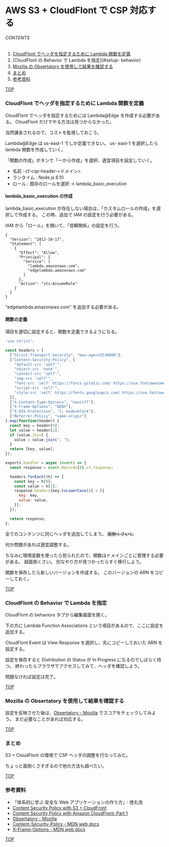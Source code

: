 # AWS S3 + CloudFlont で CSP 対応する
<a id="top"></a>

###### CONTENTS

1. [CloudFlont でヘッダを指定するために Lambda 関数を定義](#create-lambda)
1. [CloudFlont の Behavior で Lambda を指定](#setup- behavior)
1. [Mozilla の Obsertatory を使用して結果を確認する](#Mozilla-Obsertatory)
1. [まとめ](#postscript)
1. [参考資料](#reference)


[TOP](#top)
<a id="create-lambda"></a>
### CloudFlont でヘッダを指定するために Lambda 関数を定義

CloudFlont でヘッダを指定するためには Lambda@Edge を作成する必要がある。
CloudFlont だけでやる方法は見つからなかった。

当然課金されるので、コストを監視しておこう。

Lambda@Edge は us-east-1 でしか定義できない。
us- east-1 を選択したら lambda 関数を作成していく。

「関数の作成」ボタンで「一から作成」を選択、適宜項目を設定していく。

- 名前 : cf-csp-header-<ドメイン>
- ランタイム : Node.js 8.10
- ロール : 既存のロールを選択 → lambda_basic_execution

#### lambda_basic_execution の作成

lambda_basic_execution が存在しない場合は、「カスタムロールの作成」を選択して作成する。
この時、追加で IAM の設定を行う必要がある。

IAM から「ロール」を開いて、「信頼関係」の設定を行う。

```
{
  "Version": "2012-10-17",
  "Statement": [
    {
      "Effect": "Allow",
      "Principal": {
        "Service": [
          "lambda.amazonaws.com",
          "edgelambda.amazonaws.com"
        ]
      },
      "Action": "sts:AssumeRole"
    }
  ]
}
```

"edgelambda.amazonaws.com" を追加する必要がある。

#### 関数の定義

項目を適切に設定すると、関数を定義できるようになる。

```js
'use strict';

const headers = [
  ["Strict-Transport-Security", "max-age=31536000"],
  ["Content-Security-Policy", [
    "default-src 'self'",
    "object-src 'none'",
    "connect-src 'self'",
    "img-src 'self'",
    "font-src 'self' https://fonts.gstatic.com/ https://use.fontawesome.com/",
    "script-src 'self'",
    "style-src 'self' https://fonts.googleapis.com/ https://use.fontawesome.com/"
  ]],
  ["X-Content-Type-Options", "nosniff"],
  ["X-Frame-Options", "DENY"],
  ["X-XSS-Protection", "1; mode=block"],
  ["Referrer-Policy", "same-origin"]
].map(function(header) {
  const key = header[0];
  let value = header[1];
  if (value.join) {
    value = value.join("; ");
  }
  return [key, value];
});

exports.handler = async (event) => {
  const response = event.Records[0].cf.response;

  headers.forEach((h) => {
    const key = h[0];
    const value = h[1];
    response.headers[key.toLowerCase()] = [{
      key: key,
      value: value,
    }];
  });

  return response;
};

```

全てのコンテンツに同じヘッダを追加してしまう。
~~面倒くさいし~~

何か問題があれば適宜調整する。

ちなみに環境変数を使ったら怒られたので、関数はドメインごとに管理する必要がある。
超面倒くさい。
別なやり方が見つかったらすぐ移行しよう。

関数を保存したら新しいバージョンを作成する。
このバージョンの ARN をコピーしておく。


[TOP](#top)
<a id="setup- behavior"></a>
### CloudFlont の Behavior で Lambda を指定

CloudFlont の behaviors タブから編集画面を開く。

下の方に Lambda Function Associations という項目があるので、ここに設定を追加する。

CloudFlont Event は View Response を選択し、先にコピーしておいた ARN を設定する。

設定を保存すると Distribution の Status が In Progress になるのでしばらく待つ。
終わったらブラウザでアクセスしてみて、ヘッダを確認しよう。

問題なければ設定は完了。


[TOP](#top)
<a id="Mozilla-Obsertatory"></a>
### Mozilla の Obsertatory を使用して結果を確認する

設定を反映させた後は、[Obsertatory - Mozilla](https://observatory.mozilla.org/) でスコアをチェックしてみよう。
まだ必要なことがあれば対応する。


[TOP](#top)
<a id="postscript"></a>
### まとめ

S3 + CloudFlont の環境で CSP ヘッダの調整を行なってみた。

ちょっと面倒くさすぎるので他の方法も調べたい。


[TOP](#top)
<a id="reference"></a>
### 参考資料

- 「体系的に学ぶ 安全な Web アプリケーションの作り方」: 徳丸浩
- [Content Security Policy with S3 + CloudFront](https://medium.com/@htayyar/content-security-policy-with-s3-cloudfront-cf7526889510)
- [Content Security Policy with Amazon CloudFront: Part 1](https://codeburst.io/content-security-policy-with-amazon-cloudfront-part-1-5505feeaa75)
- [Obsertatory - Mozilla](https://observatory.mozilla.org/)
- [Content-Security-Policy - MDN web docs](https://developer.mozilla.org/ja/docs/Web/HTTP/Headers/Content-Security-Policy)
- [X-Frame-Options - MDN web docs](https://developer.mozilla.org/ja/docs/Web/HTTP/X-Frame-Options)


[TOP](#top)
